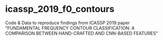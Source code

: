 # icassp_2019_f0_contours
Code &amp; Data to reproduce findings from ICASSP 2019 paper "FUNDAMENTAL FREQUENCY CONTOUR CLASSIFICATION: A COMPARISON BETWEEN HAND-CRAFTED AND CNN-BASED FEATURES"
